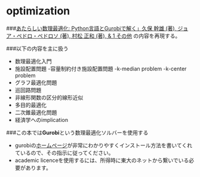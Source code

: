 # optimization

###[あたらしい数理最適化: Python言語とGurobiで解く」久保 幹雄  (著), ジョア・ペドロ・ペドロソ (著), 村松 正和 (著), & 1 その他](http://www.logopt.com/book/gurobi.htm "あたらしい数理最適化")
の内容を再現する。

###以下の内容を主に扱う
- 数理最適化入門
- 施設配置問題
    -容量制約付き施設配置問題
    -k-median problem
    -k-center problem
- グラフ最適化問題
- 巡回路問題
- 非線形関数の区分的線形近似
- 多目的最適化
- 二次錐最適化問題
- 経済学へのimplication

###この本では**Gurobi**という数理最適化ソルバーを使用する

- gurobiの[ホームページ](http://www.gurobi.com/ "ホームページ")が非常にわかりやすくインストール方法を書いてくれているので、その指示に従ってください。
- academic licenceを使用するには、所得時に東大のネットから繋いでいる必要があります。
